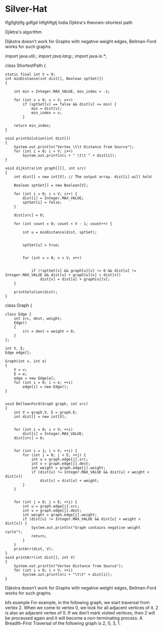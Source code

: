 # Silver-Hat

tfgjfghjtfg
gdfgd
htfghftgtj
India
Djiktra's theoram-shortest path


Djiktra's algorithm


Dijkstra doesn’t work for Graphs with negative weight edges, Bellman-Ford works for such graphs.


import java.util.*; 
import java.lang.*; 
import java.io.*; 
  

class ShortestPath { 
    
    static final int V = 9; 
    int minDistance(int dist[], Boolean sptSet[]) 
    { 
      
        int min = Integer.MAX_VALUE, min_index = -1; 
  
        for (int v = 0; v < V; v++) 
            if (sptSet[v] == false && dist[v] <= min) { 
                min = dist[v]; 
                min_index = v; 
            } 
  
        return min_index; 
    } 

    void printSolution(int dist[]) 
    { 
        System.out.println("Vertex \t\t Distance from Source"); 
        for (int i = 0; i < V; i++) 
            System.out.println(i + " \t\t " + dist[i]); 
    } 
 
    void dijkstra(int graph[][], int src) 
    { 
        int dist[] = new int[V]; // The output array. dist[i] will hold 
   
        Boolean sptSet[] = new Boolean[V]; 
  
        for (int i = 0; i < V; i++) { 
            dist[i] = Integer.MAX_VALUE; 
            sptSet[i] = false; 
        } 
  
        dist[src] = 0; 
  
        for (int count = 0; count < V - 1; count++) { 
         
            int u = minDistance(dist, sptSet); 
  
            
            sptSet[u] = true; 
  
          
            for (int v = 0; v < V; v++) 
  
            
                if (!sptSet[v] && graph[u][v] != 0 && dist[u] != Integer.MAX_VALUE && dist[u] + graph[u][v] < dist[v]) 
                    dist[v] = dist[u] + graph[u][v]; 
        } 
  
        printSolution(dist); 
    }

class Graph { 
   
    class Edge { 
        int src, dest, weight; 
        Edge() 
        { 
            src = dest = weight = 0; 
        } 
    }; 
  
    int V, E; 
    Edge edge[]; 
  
    Graph(int v, int e) 
    { 
        V = v; 
        E = e; 
        edge = new Edge[e]; 
        for (int i = 0; i < e; ++i) 
            edge[i] = new Edge(); 
    } 
  
   
    void BellmanFord(Graph graph, int src) 
    { 
        int V = graph.V, E = graph.E; 
        int dist[] = new int[V]; 
  
    
        for (int i = 0; i < V; ++i) 
            dist[i] = Integer.MAX_VALUE; 
        dist[src] = 0; 
  
  
        for (int i = 1; i < V; ++i) { 
            for (int j = 0; j < E; ++j) { 
                int u = graph.edge[j].src; 
                int v = graph.edge[j].dest; 
                int weight = graph.edge[j].weight; 
                if (dist[u] != Integer.MAX_VALUE && dist[u] + weight < dist[v]) 
                    dist[v] = dist[u] + weight; 
            } 
        } 
  
       
        for (int j = 0; j < E; ++j) { 
            int u = graph.edge[j].src; 
            int v = graph.edge[j].dest; 
            int weight = graph.edge[j].weight; 
            if (dist[u] != Integer.MAX_VALUE && dist[u] + weight < dist[v]) { 
                System.out.println("Graph contains negative weight cycle"); 
                return; 
            } 
        } 
        printArr(dist, V); 
    } 
    void printArr(int dist[], int V) 
    { 
        System.out.println("Vertex Distance from Source"); 
        for (int i = 0; i < V; ++i) 
            System.out.println(i + "\t\t" + dist[i]); 
    } 
  
  

Dijkstra doesn’t work for Graphs with negative weight edges, Bellman-Ford works for such graphs.

bfs example
For example, in the following graph, we start traversal from vertex 2. When we come to vertex 0, we look for all adjacent vertices of it. 2 is also an adjacent vertex of 0. If we don’t mark visited vertices, then 2 will be processed again and it will become a non-terminating process. A Breadth-First Traversal of the following graph is 2, 0, 3, 1.

